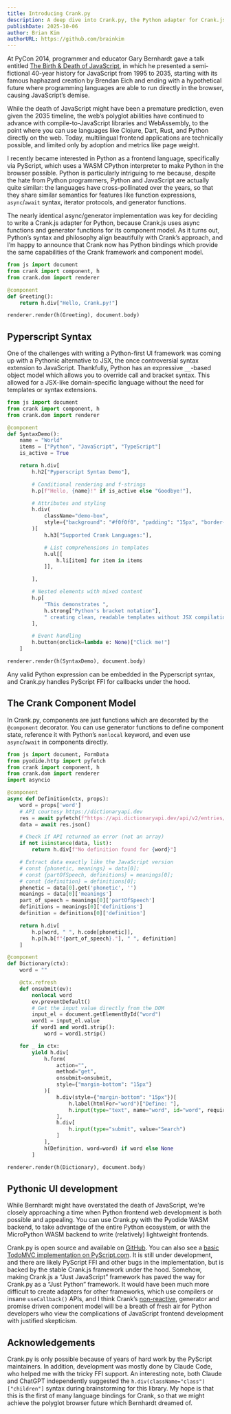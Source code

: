 ```yaml
---
title: Introducing Crank.py
description: A deep dive into Crank.py, the Python adapter for Crank.js that makes Python functions components for frontend development.
publishDate: 2025-10-06
author: Brian Kim
authorURL: https://github.com/brainkim
---
```


At PyCon 2014, programmer and educator Gary Bernhardt gave a talk entitled [The Birth & Death of JavaScript](https://www.destroyallsoftware.com/talks/the-birth-and-death-of-javascript), in which he presented a semi-fictional 40-year history for JavaScript from 1995 to 2035, starting with its famous haphazard creation by Brendan Eich and ending with a hypothetical future where programming languages are able to run directly in the browser, causing JavaScript’s demise.

While the death of JavaScript might have been a premature prediction, even given the 2035 timeline, the web’s polyglot abilities have continued to advance with compile-to-JavaScript libraries and WebAssembly, to the point where you can use languages like Clojure, Dart, Rust, and Python directly on the web. Today, multilingual frontend applications are technically possible, and limited only by adoption and metrics like page weight.

I recently became interested in Python as a frontend language, specifically via PyScript, which uses a WASM CPython interpreter to make Python in the browser possible. Python is particularly intriguing to me because, despite the hate from Python programmers, Python and JavaScript are actually quite similar: the languages have cross-pollinated over the years, so that they share similar semantics for features like function expressions, `async`/`await` syntax, iterator protocols, and generator functions.

The nearly identical async/generator implementation was key for deciding to write a Crank.js adapter for Python, because Crank.js uses async functions and generator functions for its component model. As it turns out, Python’s syntax and philosophy align beautifully with Crank’s approach, and I’m happy to announce that Crank now has Python bindings which provide the same capabilities of the Crank framework and component model.

```python live
from js import document
from crank import component, h
from crank.dom import renderer

@component
def Greeting():
    return h.div["Hello, Crank.py!"]

renderer.render(h(Greeting), document.body)
```

## Pyperscript Syntax

One of the challenges with writing a Python-first UI framework was coming up with a Pythonic alternative to JSX, the once controversial syntax extension to JavaScript. Thankfully, Python has an expressive `__`-based object model which allows you to override call and bracket syntax. This allowed for a JSX-like domain-specific language without the need for templates or syntax extensions.

```python live
from js import document
from crank import component, h
from crank.dom import renderer

@component
def SyntaxDemo():
    name = "World"
    items = ["Python", "JavaScript", "TypeScript"]
    is_active = True

    return h.div[
        h.h2["Pyperscript Syntax Demo"],

        # Conditional rendering and f-strings
        h.p[f"Hello, {name}!" if is_active else "Goodbye!"],

        # Attributes and styling
        h.div(
            className="demo-box",
            style={"background": "#f0f0f0", "padding": "15px", "border-radius": "5px"}
        )[
            h.h3["Supported Crank Languages:"],

            # List comprehensions in templates
            h.ul[[
                h.li[item] for item in items
            ]],

        ],

        # Nested elements with mixed content
        h.p[
            "This demonstrates ",
            h.strong["Python's bracket notation"],
            " creating clean, readable templates without JSX compilation."
        ],

        # Event handling
        h.button(onclick=lambda e: None)["Click me!"]
    ]

renderer.render(h(SyntaxDemo), document.body)
```

Any valid Python expression can be embedded in the Pyperscript syntax, and Crank.py handles PyScript FFI for callbacks under the hood.

## The Crank Component Model

In Crank.py, components are just functions which are decorated by the `@component` decorator.
You can use generator functions to define component state, reference it with Python’s `nonlocal` keyword, and even use `async`/`await` in components directly.

```python live
from js import document, FormData
from pyodide.http import pyfetch
from crank import component, h
from crank.dom import renderer
import asyncio

@component
async def Definition(ctx, props):
    word = props['word']
    # API courtesy https://dictionaryapi.dev
    res = await pyfetch(f"https://api.dictionaryapi.dev/api/v2/entries/en/{word}")
    data = await res.json()

    # Check if API returned an error (not an array)
    if not isinstance(data, list):
        return h.div[f"No definition found for {word}"]

    # Extract data exactly like the JavaScript version
    # const {phonetic, meanings} = data[0];
    # const {partOfSpeech, definitions} = meanings[0];
    # const {definition} = definitions[0];
    phonetic = data[0].get('phonetic', '')
    meanings = data[0]['meanings']
    part_of_speech = meanings[0]['partOfSpeech']
    definitions = meanings[0]['definitions']
    definition = definitions[0]['definition']

    return h.div[
        h.p[word, " ", h.code[phonetic]],
        h.p[h.b[f"{part_of_speech}."], " ", definition]
    ]

@component
def Dictionary(ctx):
    word = ""

    @ctx.refresh
    def onsubmit(ev):
        nonlocal word
        ev.preventDefault()
        # Get the input value directly from the DOM
        input_el = document.getElementById("word")
        word1 = input_el.value
        if word1 and word1.strip():
            word = word1.strip()

    for _ in ctx:
        yield h.div[
            h.form(
                action="",
                method="get",
                onsubmit=onsubmit,
                style={"margin-bottom": "15px"}
            )[
                h.div(style={"margin-bottom": "15px"})[
                    h.label(htmlFor="word")["Define: "],
                    h.input(type="text", name="word", id="word", required=True)
                ],
                h.div[
                    h.input(type="submit", value="Search")
                ]
            ],
            h(Definition, word=word) if word else None
        ]

renderer.render(h(Dictionary), document.body)
```

## Pythonic UI development

While Bernhardt might have overstated the death of JavaScript, we're closely approaching a time when Python frontend web development is both possible and appealing. You can use Crank.py with the Pyodide WASM backend, to take advantage of the entire Python ecosystem, or with the MicroPython WASM backend to write (relatively) lightweight frontends.

Crank.py is open source and available on [GitHub](https://github.com/bikeshaving/crankpy). You can also see a [basic TodoMVC implementation on PyScript.com](https://pyscript.com/@brainkim/crank-todomvc/latest?files=main.py,index.html). It is still under development, and there are likely PyScript FFI and other bugs in the implementation, but is backed by the stable Crank.js framework under the hood. Somehow, making Crank.js a “Just JavaScript” framework has paved the way for Crank.py as a “Just Python” framework. It would have been much more difficult to create adapters for other frameworks, which use compilers or insane `useCallback()` APIs, and I think Crank’s [non-reactive](https://crank.js.org/blog/why-be-reactive/), generator and promise driven component model will be a breath of fresh air for Python developers who view the complications of JavaScript frontend development with justified skepticism.

## Acknowledgements
Crank.py is only possible because of years of hard work by the PyScript maintainers. In addition, development was mostly done by Claude Code, who helped me with the tricky FFI support. An interesting note, both Claude and ChatGPT independently suggested the `h.div(className="class")["children"]` syntax during brainstorming for this library. My hope is that this is the first of many language bindings for Crank, so that we might achieve the polyglot browser future which Bernhardt dreamed of.
